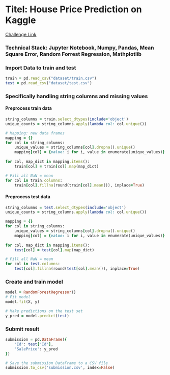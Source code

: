 # Titel: House Price Prediction on Kaggle 
[Challenge Link](https://www.kaggle.com/competitions/house-prices-advanced-regression-techniques "House Prices Prediction")
### Technical Stack: Jupyter Notebook, Numpy, Pandas, Mean Square Error, Random Forrest Regression, Mathplotlib 

### Import Data to train and test 
```ruby
train = pd.read_csv("dataset/train.csv")
test = pd.read_csv("dataset/test.csv")
```

### Specifically handling string columns and missing values
#### Preprocess train data
```ruby
string_columns = train.select_dtypes(include='object')
unique_counts = string_columns.apply(lambda col: col.unique())

# Mapping: new data frames
mapping = {}
for col in string_columns:
    unique_values = string_columns[col].dropna().unique()
    mapping[col] = {value: i for i, value in enumerate(unique_values)}
    
for col, map_dict in mapping.items():
    train[col] = train[col].map(map_dict)

# Fill all NaN = mean
for col in train.columns: 
    train[col].fillna(round(train[col].mean()), inplace=True)
```
#### Preprocess test data 
```ruby
string_columns = test.select_dtypes(include='object')
unique_counts = string_columns.apply(lambda col: col.unique())

mapping = {}
for col in string_columns:
    unique_values = string_columns[col].dropna().unique()
    mapping[col] = {value: i for i, value in enumerate(unique_values)}
    
for col, map_dict in mapping.items():
    test[col] = test[col].map(map_dict)

# Fill all NaN = mean
for col in test.columns: 
    test[col].fillna(round(test[col].mean()), inplace=True)
```
### Create and train model
```ruby
model = RandomForestRegressor()
# Fit model
model.fit(X, y)

# Make predictions on the test set
y_pred = model.predict(test)
```

### Submit result 
```ruby
submission = pd.DataFrame({
    'Id': test['Id'],
    'SalePrice': y_pred
})

# Save the submission DataFrame to a CSV file
submission.to_csv('submission.csv', index=False)
```
